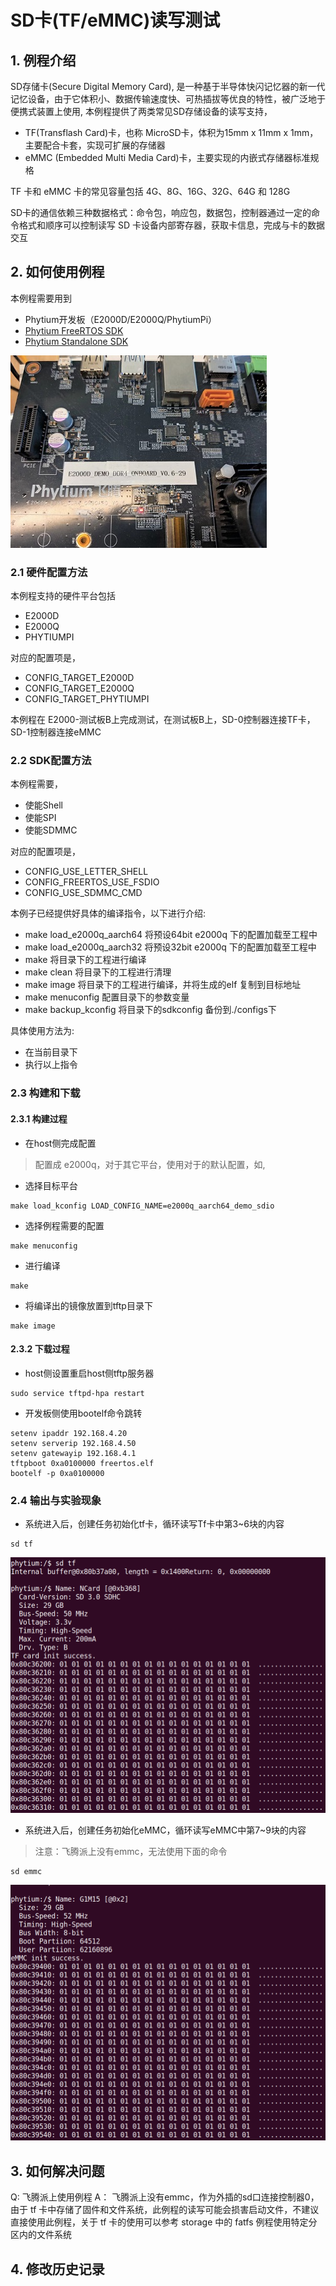 # SD卡(TF/eMMC)读写测试

## 1. 例程介绍

SD存储卡(Secure Digital Memory Card), 是一种基于半导体快闪记忆器的新一代记忆设备，由于它体积小、数据传输速度快、可热插拔等优良的特性，被广泛地于便携式装置上使用, 本例程提供了两类常见SD存储设备的读写支持，

- TF(Transflash Card)卡，也称 MicroSD卡，体积为15mm x 11mm x 1mm，主要配合卡套，实现可扩展的存储器
- eMMC (Embedded Multi Media Card)卡，主要实现的内嵌式存储器标准规格

TF 卡和 eMMC 卡的常见容量包括 4G、8G、16G、32G、64G 和 128G

SD卡的通信依赖三种数据格式：命令包，响应包，数据包，控制器通过一定的命令格式和顺序可以控制读写 SD 卡设备内部寄存器，获取卡信息，完成与卡的数据交互

## 2. 如何使用例程

本例程需要用到
- Phytium开发板（E2000D/E2000Q/PhytiumPi）
- [Phytium FreeRTOS SDK](https://gitee.com/phytium_embedded/phytium-free-rtos-sdk)
- [Phytium Standalone SDK](https://gitee.com/phytium_embedded/phytium-standalone-sdk)

![](./figs/board.jpg)

### 2.1 硬件配置方法

本例程支持的硬件平台包括

- E2000D
- E2000Q
- PHYTIUMPI

对应的配置项是，

- CONFIG_TARGET_E2000D
- CONFIG_TARGET_E2000Q
- CONFIG_TARGET_PHYTIUMPI

本例程在 E2000-测试板B上完成测试，在测试板B上，SD-0控制器连接TF卡，SD-1控制器连接eMMC

### 2.2 SDK配置方法

本例程需要，

- 使能Shell
- 使能SPI
- 使能SDMMC

对应的配置项是，

- CONFIG_USE_LETTER_SHELL
- CONFIG_FREERTOS_USE_FSDIO
- CONFIG_USE_SDMMC_CMD

本例子已经提供好具体的编译指令，以下进行介绍:
- make load_e2000q_aarch64  将预设64bit e2000q 下的配置加载至工程中
- make load_e2000q_aarch32  将预设32bit e2000q 下的配置加载至工程中
- make 将目录下的工程进行编译
- make clean  将目录下的工程进行清理
- make image   将目录下的工程进行编译，并将生成的elf 复制到目标地址
- make menuconfig   配置目录下的参数变量
- make backup_kconfig 将目录下的sdkconfig 备份到./configs下

具体使用方法为:
- 在当前目录下
- 执行以上指令

### 2.3 构建和下载

#### 2.3.1 构建过程

- 在host侧完成配置
> 配置成 e2000q，对于其它平台，使用对于的默认配置，如,

- 选择目标平台
```
make load_kconfig LOAD_CONFIG_NAME=e2000q_aarch64_demo_sdio
```

- 选择例程需要的配置
```
make menuconfig
```

- 进行编译
```
make
```

- 将编译出的镜像放置到tftp目录下
```
make image
```

#### 2.3.2 下载过程

- host侧设置重启host侧tftp服务器
```
sudo service tftpd-hpa restart
```

- 开发板侧使用bootelf命令跳转
```
setenv ipaddr 192.168.4.20  
setenv serverip 192.168.4.50 
setenv gatewayip 192.168.4.1 
tftpboot 0xa0100000 freertos.elf
bootelf -p 0xa0100000
```

### 2.4 输出与实验现象

- 系统进入后，创建任务初始化tf卡，循环读写Tf卡中第3~6块的内容

```
sd tf
```

![tf](./figs/tf_wr.png)

- 系统进入后，创建任务初始化eMMC，循环读写eMMC中第7~9块的内容
>注意：飞腾派上没有emmc，无法使用下面的命令

```
sd emmc
```

![emmc](./figs/emmc_wr.png)

## 3. 如何解决问题

Q: 飞腾派上使用例程
A： 飞腾派上没有emmc，作为外插的sd口连接控制器0，由于 tf 卡中存储了固件和文件系统，此例程的读写可能会损害启动文件，不建议直接使用此例程，关于 tf 卡的使用可以参考 storage 中的 fatfs 例程使用特定分区内的文件系统


## 4. 修改历史记录
